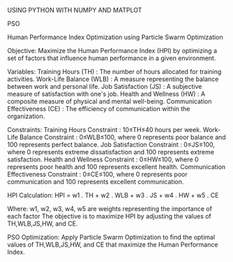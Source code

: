 USING PYTHON
WITH NUMPY AND MATPLOT

PSO

Human Performance Index Optimization using Particle Swarm Optimization

Objective:
Maximize the Human Performance Index (HPI) by optimizing a set of factors that influence human performance in a given environment.

Variables:
Training Hours (TH)			: The number of hours allocated for training activities.
Work-Life Balance (WLB)		: A measure representing the balance between work and personal life.
Job Satisfaction (JS)			: A subjective measure of satisfaction with one's job.
Health and Wellness (HW)		: A composite measure of physical and mental well-being.
Communication Effectiveness (CE)	: The efficiency of communication within the organization.

Constraints:
Training Hours Constraint			: 10≤TH≤40 hours per week.
Work-Life Balance Constraint	: 0≤WLB≤100, where 0 represents poor balance and 100 represents perfect balance.
Job Satisfaction Constraint	: 0≤JS≤100, where 0 represents extreme dissatisfaction and 100 represents extreme satisfaction.
Health and Wellness Constraint		: 0≤HW≤100, where 0 represents poor health and 100 represents excellent health.
Communication Effectiveness Constraint	: 0≤CE≤100, where 0 represents poor communication and 100 represents excellent communication.

HPI Calculation:
HPI = w1 . TH + w2 . WLB + w3 . JS + w4 . HW + w5 . CE

Where:
w1, w2, w3, w4, w5 are weights representing the importance of each factor
The objective is to maximize HPI by adjusting the values of TH,WLB,JS,HW, and CE.

PSO Optimization:
Apply Particle Swarm Optimization to find the optimal values of TH,WLB,JS,HW, and CE that maximize the Human Performance Index.

